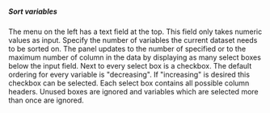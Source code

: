 <h5>Sort variables</h5>
The menu on the left has a text field at the top. This field
only takes numeric values as input. Specify the number of
variables the current dataset needs to be sorted on. The panel
updates to the number of specified or to the maximum number of
column in the data by displaying as many select boxes below the
input field. Next to every select box is a checkbox. The
default ordering for every variable is "decreasing". If
"increasing" is desired this checkbox can be selected. Each
select box contains all possible column headers. Unused boxes
are ignored and variables which are selected more than once are
ignored.
